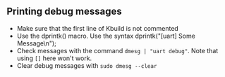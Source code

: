 ## Printing debug messages
* Make sure that the first line of Kbuild is not commented
* Use the dprintk() macro. Use the syntax dprintk("[uart] Some Message\n");
* Check messages with the command `dmesg | "uart debug"`. Note that using `[]` here won't work.
* Clear debug messages with `sudo dmesg --clear`
